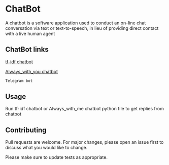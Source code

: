 # ChatBot

A chatbot is a software application used to conduct an on-line chat conversation via text or text-to-speech, in lieu of providing direct contact with a live human agent

## ChatBot links

[tf-idf chatbot](http://t.me/Yayayayyaayay_bot)

[Always_with_you chatbot](http://t.me/Always_with_yoy_bot)

```bash
Telegram bot
```

## Usage

Run tf-idf chatbot or Always_with_me chatbot python file to get replies from chatbot

## Contributing
Pull requests are welcome. For major changes, please open an issue first to discuss what you would like to change.

Please make sure to update tests as appropriate.

